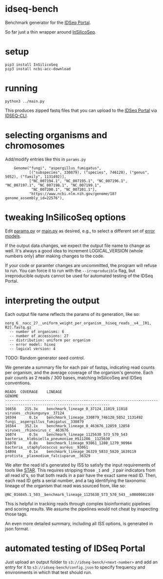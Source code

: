# idseq-bench
Benchmark generator for the [IDSeq Portal](https://idseq.net).

So far just a thin wrapper around [InSilicoSeq](https://insilicoseq.readthedocs.io/en/latest/).

# setup
```
pip3 install InSilicoSeq
pip3 install ncbi-acc-download
```

# running
```
python3 ../main.py
```

This produces zipped fastq files that you can upload to the [IDSeq Portal](https://idseq.net) via [IDSEQ-CLI](https://github.com/chanzuckerberg/idseq-cli).

# selecting organisms and chromosomes
Add/modify entries like this in `params.py`
```
    Genome("fungi", "aspergillus_fumigatus",
           [("subspecies", 330879), ("species", 746128), ("genus", 5052), ("family", 1131492)],
           ["NC_007194.1", "NC_007195.1", "NC_007196.1", "NC_007197.1", "NC_007198.1", "NC_007199.1",
            "NC_007200.1", "NC_007201.1"],
           "https://www.ncbi.nlm.nih.gov/genome/18?genome_assembly_id=22576"),
```

# tweaking InSilicoSeq options
Edit [params.py](params.py) or [main.py](main.py) as desired, e.g., to select a different set of [error models](https://insilicoseq.readthedocs.io/en/latest/iss/model.html).

If the output data changes, we expect the output file name to change as well.  It's always a good idea to increment
LOGICAL_VERSION (whole numbers only) after making changes to the code.

If your code or paramter changes are uncommitted, the program will refuse to run.   You can force it to run with the `--irreproducible` flag, but irreproducible outputs cannot be used for automated testing of the IDSeq Portal.

# interpreting the output
Each output file name reflects the params of its generation, like so:
```
norg_6__nacc_27__uniform_weight_per_organism__hiseq_reads__v4__[R1, R2].fastq.gz
  -- number of organisms: 6
  -- number of accessions: 27
  -- distribution: uniform per organism
  -- error model: hiseq
  -- logical version: 4
```
TODO:  Random generator seed control.

We generate a summary file for each pair of fastqs, indicating read counts per organism,
and the average coverage of the organism's genome.  Each pair counts as 2 reads / 300 bases,
matching InSilicoSeq and IDSeq conventions.
```
READS  COVERAGE    LINEAGE                                          GENOME
----------------------------------------------------------------------------------------------------------------------
16656    215.3x    benchmark_lineage_0_37124_11019_11018            viruses__chikungunya__37124
16594      0.1x    benchmark_lineage_330879_746128_5052_1131492     fungi__aspergillus_fumigatus__330879
16564    352.1x    benchmark_lineage_0_463676_12059_12058           viruses__rhinovirus_c__463676
16074      0.5x    benchmark_lineage_1125630_573_570_543            bacteria__klebsiella_pneumoniae_HS11286__1125630
15078      0.8x    benchmark_lineage_93061_1280_1279_90964          bacteria__staphylococcus_aureus__93061
14894      0.1x    benchmark_lineage_36329_5833_5820_1639119        protista__plasmodium_falciuparum__36329
```
We alter the read id's generated by ISS to satisfy the input requirements of tools like [STAR](https://github.com/alexdobin/STAR).
This requires stripping those `_1` and `_2` pair indicators from all read id's, so that both reads in a pair have the exact same
read ID.  Then, each read ID gets a serial number, and a tag identifying the taxonomic lineage of the organism
that read was sourced from, like so:
```
@NC_016845.1_503__benchmark_lineage_1125630_573_570_543__s0000001169
```
This is helpful in tracking reads through complex bioinformatic pipelines and
scoring results.  We assume the pipelines would not cheat by inspecting those tags.

An even more detailed summary, including all ISS options, is generated in json format.

# automated testing of IDSeq Portal

Just upload an output folder to `s3://idseq-bench/<next-number>` and add
an entry for it to `s3://idseq-bench/config.json` to specify frequency and environments in which that test should run.
